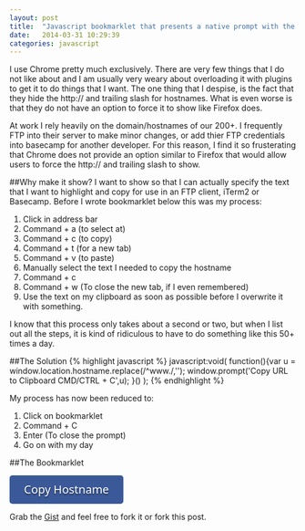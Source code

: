 ```yaml
---
layout: post
title:  "Javascript bookmarklet that presents a native prompt with the hostname"
date:   2014-03-31 10:29:39
categories: javascript
---
```


I use Chrome pretty much exclusively. There are very few things that I do not like about and I am usually very weary about overloading it with plugins to get it to do things that I want. The one thing that I despise, is the fact that they hide the http:// and trailing slash for hostnames. What is even worse is that they do not have an option to force it to show like Firefox does. 

At work I rely heavily on the domain/hostnames of our 200+. I frequently FTP into their server to make minor changes, or add thier FTP credentials into basecamp for another developer. For this reason, I find it so frusterating that Chrome does not provide an option similar to Firefox that would allow users to force the http:// and trailing slash to show.

##Why make it show?
I want to show so that I can actually specify the text that I want to highlight and copy for use in an FTP client, iTerm2 or Basecamp. Before I wrote bookmarklet below this was my process:

 1.  Click in address bar
 2.  Command + a (to select at)
 3.  Command + c (to copy)
 4.  Command + t (for a new tab)
 5.  Command + v (to paste) 
 6.  Manually select the text I needed to copy the hostname
 7.  Command + c
 8.  Command + w (To close the new tab, if I even remembered)
 9.  Use the text on my clipboard as soon as possible before I overwrite it with something.

I know that this process only takes about a second or two, but when I list out all the steps, it is kind of ridiculous to have to do something like this 50+ times a day. 

##The Solution
{% highlight javascript %}
	javascript:void(
	  function(){var u = window.location.hostname.replace(/^www\./,'');
	  window.prompt('Copy URL to Clipboard CMD/CTRL + C',u);
	  }()
	);
{% endhighlight %}

My process has now been reduced to:

 1.  Click on bookmarklet
 2.  Command + C
 3.  Enter (To close the prompt)
 4.  Go on with my day

##The Bookmarklet

<a style="cursor: move; text-decoration: none; text-shadow: 0px 2px 2px rgba(0, 0, 0, .5); display: block; width: 200px; height: 50px; border-radius: 5px; background-color: #3B5998; text-align: center; line-height: 50px; font-size: 20px; font-family: Verdana, sans; color: #FFF; " href="javascript:void(function(){var u = window.location.hostname.replace(/^www\./,''); window.prompt('Copy URL to Clipboard CMD/CTRL + C',u); }());" onclick="alert('Drag me to the bookmarks bar'); return false;">Copy Hostname</a>

Grab the [Gist][theGist] and feel free to fork it or fork this post.

[theGist]:    https://gist.github.com/connormckelvey/9671914
